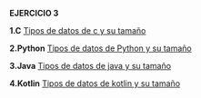 **EJERCICIO 3**

**1.C**
[Tipos de datos de c y su tamaño](IMAGENES_AC2/C.png)

**2.Python**
[Tipos de datos de Python y su tamaño](IMAGENES_AC2/PYTHON.png)

**3.Java**
[Tipos de datos de java y su tamaño](IMAGENES_AC2/JAVA.png)

**4.Kotlin**
[Tipos de datos de kotlin y su tamaño](IMAGENES_AC2/KOTLIN.png)
